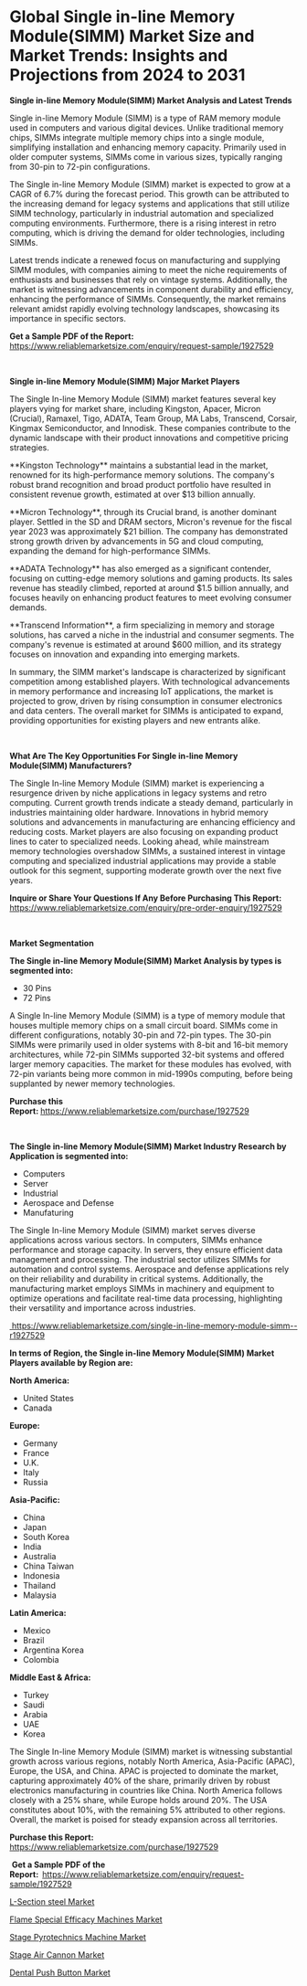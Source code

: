 <p><h1>Global Single in-line Memory Module(SIMM) Market Size and Market Trends: Insights and Projections from 2024 to 2031</h1></p><p><strong>Single in-line Memory Module(SIMM) Market Analysis and Latest Trends</strong></p>
<p><p>Single in-line Memory Module (SIMM) is a type of RAM memory module used in computers and various digital devices. Unlike traditional memory chips, SIMMs integrate multiple memory chips into a single module, simplifying installation and enhancing memory capacity. Primarily used in older computer systems, SIMMs come in various sizes, typically ranging from 30-pin to 72-pin configurations.</p><p>The Single in-line Memory Module (SIMM) market is expected to grow at a CAGR of 6.7% during the forecast period. This growth can be attributed to the increasing demand for legacy systems and applications that still utilize SIMM technology, particularly in industrial automation and specialized computing environments. Furthermore, there is a rising interest in retro computing, which is driving the demand for older technologies, including SIMMs.</p><p>Latest trends indicate a renewed focus on manufacturing and supplying SIMM modules, with companies aiming to meet the niche requirements of enthusiasts and businesses that rely on vintage systems. Additionally, the market is witnessing advancements in component durability and efficiency, enhancing the performance of SIMMs. Consequently, the market remains relevant amidst rapidly evolving technology landscapes, showcasing its importance in specific sectors.</p></p>
<p><strong>Get a Sample PDF of the Report:&nbsp;</strong> <a href="https://www.reliablemarketsize.com/enquiry/request-sample/1927529?utm_campaign=1779&utm_medium=2&utm_source=Github&utm_content=ia&utm_term=25102024&utm_id=single-in-line-memory-modulesimm">https://www.reliablemarketsize.com/enquiry/request-sample/1927529</a></p>
<p>&nbsp;</p>
<p><strong>Single in-line Memory Module(SIMM) Major Market Players</strong></p>
<p><p>The Single In-line Memory Module (SIMM) market features several key players vying for market share, including Kingston, Apacer, Micron (Crucial), Ramaxel, Tigo, ADATA, Team Group, MA Labs, Transcend, Corsair, Kingmax Semiconductor, and Innodisk. These companies contribute to the dynamic landscape with their product innovations and competitive pricing strategies.</p><p>**Kingston Technology** maintains a substantial lead in the market, renowned for its high-performance memory solutions. The company's robust brand recognition and broad product portfolio have resulted in consistent revenue growth, estimated at over $13 billion annually.</p><p>**Micron Technology**, through its Crucial brand, is another dominant player. Settled in the SD and DRAM sectors, Micron's revenue for the fiscal year 2023 was approximately $21 billion. The company has demonstrated strong growth driven by advancements in 5G and cloud computing, expanding the demand for high-performance SIMMs.</p><p>**ADATA Technology** has also emerged as a significant contender, focusing on cutting-edge memory solutions and gaming products. Its sales revenue has steadily climbed, reported at around $1.5 billion annually, and focuses heavily on enhancing product features to meet evolving consumer demands.</p><p>**Transcend Information**, a firm specializing in memory and storage solutions, has carved a niche in the industrial and consumer segments. The company's revenue is estimated at around $600 million, and its strategy focuses on innovation and expanding into emerging markets.</p><p>In summary, the SIMM market's landscape is characterized by significant competition among established players. With technological advancements in memory performance and increasing IoT applications, the market is projected to grow, driven by rising consumption in consumer electronics and data centers. The overall market for SIMMs is anticipated to expand, providing opportunities for existing players and new entrants alike.</p></p>
<p>&nbsp;</p>
<p><strong>What Are The Key Opportunities For Single in-line Memory Module(SIMM) Manufacturers?</strong></p>
<p><p>The Single In-line Memory Module (SIMM) market is experiencing a resurgence driven by niche applications in legacy systems and retro computing. Current growth trends indicate a steady demand, particularly in industries maintaining older hardware. Innovations in hybrid memory solutions and advancements in manufacturing are enhancing efficiency and reducing costs. Market players are also focusing on expanding product lines to cater to specialized needs. Looking ahead, while mainstream memory technologies overshadow SIMMs, a sustained interest in vintage computing and specialized industrial applications may provide a stable outlook for this segment, supporting moderate growth over the next five years.</p></p>
<p><strong>Inquire or Share Your Questions If Any Before Purchasing This Report:</strong> <a href="https://www.reliablemarketsize.com/enquiry/pre-order-enquiry/1927529?utm_campaign=1779&utm_medium=2&utm_source=Github&utm_content=ia&utm_term=25102024&utm_id=single-in-line-memory-modulesimm">https://www.reliablemarketsize.com/enquiry/pre-order-enquiry/1927529</a></p>
<p>&nbsp;</p>
<p><strong>Market Segmentation</strong></p>
<p><strong>The Single in-line Memory Module(SIMM) Market Analysis by types is segmented into:</strong></p>
<p><ul><li>30 Pins</li><li>72 Pins</li></ul></p>
<p><p>A Single In-line Memory Module (SIMM) is a type of memory module that houses multiple memory chips on a small circuit board. SIMMs come in different configurations, notably 30-pin and 72-pin types. The 30-pin SIMMs were primarily used in older systems with 8-bit and 16-bit memory architectures, while 72-pin SIMMs supported 32-bit systems and offered larger memory capacities. The market for these modules has evolved, with 72-pin variants being more common in mid-1990s computing, before being supplanted by newer memory technologies.</p></p>
<p><strong>Purchase this Report:&nbsp;</strong><a href="https://www.reliablemarketsize.com/purchase/1927529?utm_campaign=1779&utm_medium=2&utm_source=Github&utm_content=ia&utm_term=25102024&utm_id=single-in-line-memory-modulesimm">https://www.reliablemarketsize.com/purchase/1927529</a></p>
<p>&nbsp;</p>
<p><strong>The Single in-line Memory Module(SIMM) Market Industry Research by Application is segmented into:</strong></p>
<p><ul><li>Computers</li><li>Server</li><li>Industrial</li><li>Aerospace and Defense</li><li>Manufaturing</li></ul></p>
<p><p>The Single In-line Memory Module (SIMM) market serves diverse applications across various sectors. In computers, SIMMs enhance performance and storage capacity. In servers, they ensure efficient data management and processing. The industrial sector utilizes SIMMs for automation and control systems. Aerospace and defense applications rely on their reliability and durability in critical systems. Additionally, the manufacturing market employs SIMMs in machinery and equipment to optimize operations and facilitate real-time data processing, highlighting their versatility and importance across industries.</p></p>
<p><a href="https://www.reliablemarketsize.com/single-in-line-memory-module-simm--r1927529?utm_campaign=1779&utm_medium=2&utm_source=Github&utm_content=ia&utm_term=25102024&utm_id=single-in-line-memory-modulesimm">&nbsp;https://www.reliablemarketsize.com/single-in-line-memory-module-simm--r1927529</a></p>
<p><strong>In terms of Region, the Single in-line Memory Module(SIMM) Market Players available by Region are:</strong></p>
<p>
    <p> <strong> North America: </strong>
        <ul>
            <li>United States</li>
            <li>Canada</li>
        </ul>
        </p> 
    <p> <strong> Europe: </strong>
        <ul>
            <li>Germany</li>
            <li>France</li>
            <li>U.K.</li>
            <li>Italy</li>
            <li>Russia</li>
        </ul>
        </p> 
    <p> <strong> Asia-Pacific: </strong>
        <ul>
            <li>China</li>
            <li>Japan</li>
            <li>South Korea</li>
            <li>India</li>
            <li>Australia</li>
            <li>China Taiwan</li>
            <li>Indonesia</li>
            <li>Thailand</li>
            <li>Malaysia</li>
        </ul>
        </p> 
    <p> <strong> Latin America: </strong>
        <ul>
            <li>Mexico</li>
            <li>Brazil</li>
            <li>Argentina Korea</li>
            <li>Colombia</li>
        </ul>
        </p> 
    <p> <strong> Middle East & Africa: </strong>
        <ul>
            <li>Turkey</li>
            <li>Saudi</li>
            <li>Arabia</li>
            <li>UAE</li>
            <li>Korea</li>
        </ul>
    </p>
    </p>
<p><p>The Single In-line Memory Module (SIMM) market is witnessing substantial growth across various regions, notably North America, Asia-Pacific (APAC), Europe, the USA, and China. APAC is projected to dominate the market, capturing approximately 40% of the share, primarily driven by robust electronics manufacturing in countries like China. North America follows closely with a 25% share, while Europe holds around 20%. The USA constitutes about 10%, with the remaining 5% attributed to other regions. Overall, the market is poised for steady expansion across all territories.</p></p>
<p><strong>Purchase this Report: </strong><a href="https://www.reliablemarketsize.com/purchase/1927529?utm_campaign=1779&utm_medium=2&utm_source=Github&utm_content=ia&utm_term=25102024&utm_id=single-in-line-memory-modulesimm">https://www.reliablemarketsize.com/purchase/1927529</a></p>
<p>&nbsp;<strong>Get a Sample PDF of the Report:&nbsp;&nbsp;</strong><a href="https://www.reliablemarketsize.com/enquiry/request-sample/1927529?utm_campaign=1779&utm_medium=2&utm_source=Github&utm_content=ia&utm_term=25102024&utm_id=single-in-line-memory-modulesimm">https://www.reliablemarketsize.com/enquiry/request-sample/1927529</a></p>
<p><strong></strong></p>
<p><p><a href="https://www.linkedin.com/pulse/regional-adaptations-global-l-section-steel-market-trends-overview-vrkff?utm_campaign=1779&utm_medium=2&utm_source=Github&utm_content=ia&utm_term=25102024&utm_id=single-in-line-memory-modulesimm">L-Section steel Market</a></p><p><a href="https://www.linkedin.com/pulse/flame-special-efficacy-machines-market-evolution-global-trends-jnmef?utm_campaign=1779&utm_medium=2&utm_source=Github&utm_content=ia&utm_term=25102024&utm_id=single-in-line-memory-modulesimm">Flame Special Efficacy Machines Market</a></p><p><a href="https://www.linkedin.com/pulse/market-insights-global-stage-pyrotechnics-machine-forecast-innovation-s3fgf?utm_campaign=1779&utm_medium=2&utm_source=Github&utm_content=ia&utm_term=25102024&utm_id=single-in-line-memory-modulesimm">Stage Pyrotechnics Machine Market</a></p><p><a href="https://www.linkedin.com/pulse/stage-air-cannon-industry-forecast-market-shifts-strategic-imperatives-r6azf?utm_campaign=1779&utm_medium=2&utm_source=Github&utm_content=ia&utm_term=25102024&utm_id=single-in-line-memory-modulesimm">Stage Air Cannon Market</a></p><p><a href="https://www.linkedin.com/pulse/dental-push-button-market-growth-segmentation-regional-analysis-1xphe?utm_campaign=1779&utm_medium=2&utm_source=Github&utm_content=ia&utm_term=25102024&utm_id=single-in-line-memory-modulesimm">Dental Push Button Market</a></p></p>
